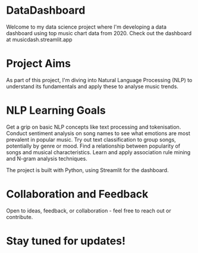 # DataDashboard
Welcome to my data science project where I'm developing a data dashboard using top music chart data from 2020.
Check out the dashboard at musicdash.streamlit.app

# Project Aims
As part of this project, I'm diving into Natural Language Processing (NLP) to understand its fundamentals and apply these to analyse music trends.

# NLP Learning Goals
Get a grip on basic NLP concepts like text processing and tokenisation.
Conduct sentiment analysis on song names to see what emotions are most prevalent in popular music.
Try out text classification to group songs, potentially by genre or mood.
Find a relationship between popularity of songs and musical characteristics.
Learn and apply association rule mining and N-gram analysis techniques.

The project is built with Python, using Streamlit for the dashboard.

# Collaboration and Feedback
Open to ideas, feedback, or collaboration - feel free to reach out or contribute.

# Stay tuned for updates!
